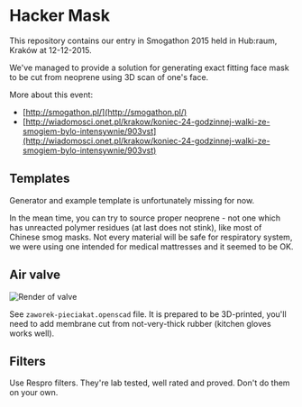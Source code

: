 # Hacker Mask

This repository contains our entry in Smogathon 2015 held in Hub:raum, Kraków at 12-12-2015.

We've managed to provide a solution for generating exact fitting face mask to be cut from neoprene using 3D scan of one's face. 

More about this event:
* [http://smogathon.pl/](http://smogathon.pl/)
* [http://wiadomosci.onet.pl/krakow/koniec-24-godzinnej-walki-ze-smogiem-bylo-intensywnie/903vst](http://wiadomosci.onet.pl/krakow/koniec-24-godzinnej-walki-ze-smogiem-bylo-intensywnie/903vst)


## Templates

Generator and example template is unfortunately missing for now.

In the mean time, you can try to source proper neoprene - not one which has unreacted polymer residues (at last does not stink), like most of Chinese smog masks. Not every material will be safe for respiratory system, we were using one intended for medical mattresses and it seemed to be OK.

## Air valve

![Render of valve](https://raw.githubusercontent.com/HackerspaceKRK/smogmask/master/zaworek-pieciakat.png)

See `zaworek-pieciakat.openscad` file.
It is prepared to be 3D-printed, you'll need to add membrane cut from not-very-thick rubber (kitchen gloves works well).

## Filters

Use Respro filters. They're lab tested, well rated and proved. Don't do them on your own.